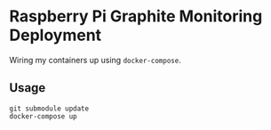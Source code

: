 # Raspberry Pi Graphite Monitoring Deployment

Wiring my containers up using `docker-compose`.

## Usage

```
git submodule update
docker-compose up
```
